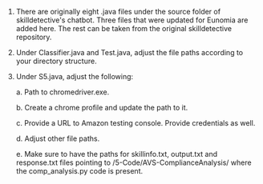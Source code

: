 1. There are originally eight .java files under the source folder of skilldetective's chatbot. Three files that were updated for Eunomia are added here. The rest can be taken from the original skilldetective repository.

2. Under Classifier.java and Test.java, adjust the file paths according to your directory structure.

3. Under S5.java, adjust the following:
   
   a. Path to chromedriver.exe.
   
   b. Create a chrome profile and update the path to it.
   
   c. Provide a URL to Amazon testing console. Provide credentials as well.
   
   d. Adjust other file paths.
   
   e. Make sure to have the paths for skillinfo.txt, output.txt and response.txt files pointing to /5-Code/AVS-ComplianceAnalysis/ where the comp_analysis.py code is present.
   

